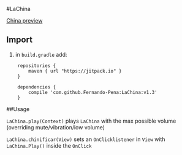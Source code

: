 #LaChina

[China preview](https://clyp.it/j4j003gx)

## Import

1. in `build.gradle` add:
```
    repositories {
        maven { url "https://jitpack.io" }
    }
    
    dependencies {
        compile 'com.github.Fernando-Pena:LaChina:v1.3'
    }
```

##Usage

`LaChina.play(Context)` plays `LaChina` with the max possible volume (overriding mute/vibration/low volume)


`LaChina.chinificar(View)` sets an `OnClicklistener` in `View` with `LaChina.Play()` inside the `OnClick`

